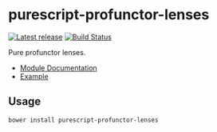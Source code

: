 # purescript-profunctor-lenses

[![Latest release](http://img.shields.io/bower/v/purescript-profunctor-lenses.svg)](https://github.com/paf31/purescript-profunctor-lenses/releases)
[![Build Status](https://travis-ci.org/paf31/purescript-profunctor-lenses.svg)](https://travis-ci.org/paf31/purescript-profunctor-lenses)

Pure profunctor lenses.

- [Module Documentation](docs/Data/Lens.md)
- [Example](test/Main.purs)

## Usage

    bower install purescript-profunctor-lenses
